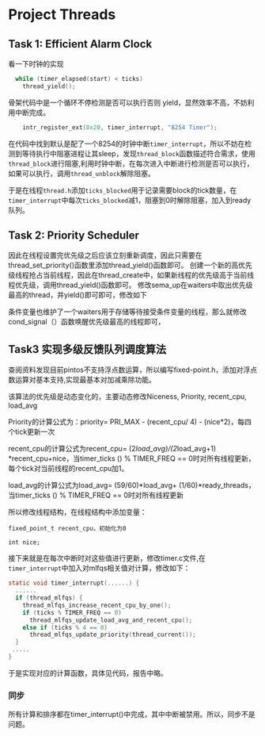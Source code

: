 # Project Threads

## Task 1: Efficient Alarm Clock

看一下时钟的实现

```C
  while (timer_elapsed(start) < ticks)
    thread_yield();
```

骨架代码中是一个循环不停检测是否可以执行否则 yield，显然效率不高，不妨利用中断完成。

```c
    intr_register_ext(0x20, timer_interrupt, "8254 Timer");
```

在代码中找到默认是配了一个8254的时钟中断`timer_interrupt`，所以不妨在检测到等待执行中阻塞进程让其sleep，发现`thread_block`函数描述符合需求，使用`thread_block`进行阻塞,利用时钟中断，在每次进入中断进行检测是否可以执行，如果可以执行，调用`thread_unblock`解除阻塞。

于是在线程`thread.h`添加`ticks_blocked`用于记录需要block的tick数量，在`timer_interrupt`中每次`ticks_blocked`减1，阻塞到0时解除阻塞，加入到ready队列。

## Task 2: Priority Scheduler

因此在线程设置完优先级之后应该立刻重新调度，因此只需要在thread_set_priority()函数里添加thread_yield()函数即可。
创建一个新的高优先级线程抢占当前线程，因此在thread_create中，如果新线程的优先级高于当前线程优先级，调用thread_yield()函数即可。
修改sema_up在waiters中取出优先级最高的thread，并yield()即可即可，修改如下

条件变量也维护了一个waiters用于存储等待接受条件变量的线程，那么就修改cond_signal（）函数唤醒优先级最高的线程即可，

## Task3 实现多级反馈队列调度算法

查阅资料发现目前pintos不支持浮点数运算，所以编写fixed-point.h，添加对浮点数运算对基本支持,实现最基本对加减乘除功能。

该算法的优先级是动态变化的，主要动态修改Niceness, Priority, recent_cpu, load_avg

Priority的计算公式为：priority= PRI_MAX - (recent_cpu/ 4) - (nice*2)，每四个tick更新一次

recent_cpu的计算公式为recent_cpu= (2*load_avg)/(2*load_avg+1) *recent_cpu+nice，当timer_ticks () % TIMER_FREQ == 0时对所有线程更新，每个tick对当前线程的recent_cpu加1。

load_avg的计算公式为load_avg= (59/60)*load_avg+ (1/60)*ready_threads，当timer_ticks () % TIMER_FREQ == 0时对所有线程更新

所以修改线程结构，在线程结构中添加变量：

    fixed_point_t recent_cpu，初始化为0

    int nice;

接下来就是在每次中断时对这些值进行更新，修改timer.c文件,在`timer_interrupt`中加入对mlfqs相关值对计算，修改如下：

```c
static void timer_interrupt(......) {
  ......
  if (thread_mlfqs) {
    thread_mlfqs_increase_recent_cpu_by_one();
    if (ticks % TIMER_FREQ == 0)
      thread_mlfqs_update_load_avg_and_recent_cpu();
    else if (ticks % 4 == 0)
      thread_mlfqs_update_priority(thread_current());
  }
 .....
}
```

于是实现对应的计算函数，具体见代码，报告中略。

### 同步

所有计算和排序都在timer_interrupt()中完成，其中中断被禁用。所以，同步不是问题。


